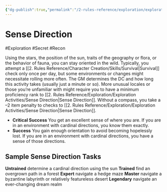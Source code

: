```yaml
---
{"dg-publish":true,"permalink":"/2-rules-reference/exploration/exploration-activities/sense-direction/"}
---
```


# Sense Direction
#Exploration #Secret #Recon 

Using the stars, the position of the sun, traits of the geography or flora, or the behavior of fauna, you can stay oriented in the wild. Typically, you attempt a [[2. Rules Reference/Character Creation/Skills/Survival\|Survival]] check only once per day, but some environments or changes might necessitate rolling more often. The GM determines the DC and how long this activity takes (usually just a minute or so). More unusual locales or those you’re unfamiliar with might require you to have a minimum proficiency rank to [[2. Rules Reference/Exploration/Exploration Activities/Sense Direction\|Sense Direction]]. Without a compass, you take a –2 item penalty to checks to [[2. Rules Reference/Exploration/Exploration Activities/Sense Direction\|Sense Direction]].

- **Critical Success** You get an excellent sense of where you are. If you are in an environment with cardinal directions, you know them exactly.
- **Success** You gain enough orientation to avoid becoming hopelessly lost. If you are in an environment with cardinal directions, you have a sense of those directions.

## Sample Sense Direction Tasks
**Untrained** determine a cardinal direction using the sun
**Trained** find an overgrown path in a forest
**Expert** navigate a hedge maze
**Master** navigate a byzantine labyrinth or relatively featureless desert
**Legendary** navigate an ever-changing dream realm